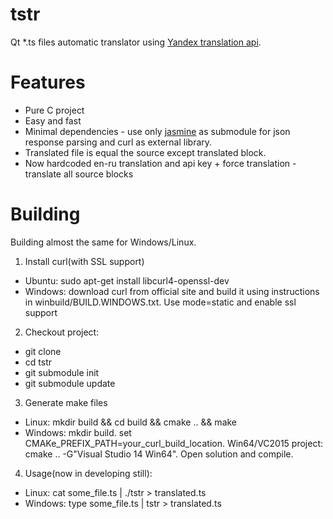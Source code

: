 # tstr
Qt *.ts files automatic translator using [Yandex translation api](https://tech.yandex.ru/translate/?ncrnd=4705).

# Features
* Pure C project
* Easy and fast 
* Minimal dependencies - use only [jasmine](https://github.com/zserge/jsmn) as submodule for json response parsing and curl as external library.
* Translated file is equal the source except translated block.
* Now hardcoded en-ru translation and api key + force translation - translate all source blocks

# Building
Building almost the same for Windows/Linux.

1. Install curl(with SSL support)
  * Ubuntu: sudo apt-get install libcurl4-openssl-dev
  * Windows: download curl from official site and build it using instructions in winbuild/BUILD.WINDOWS.txt. Use mode=static and enable ssl support
2. Checkout project:
  * git clone
  * cd tstr
  * git submodule init
  * git submodule update
3. Generate make files
  * Linux: mkdir build && cd build && cmake .. && make
  * Windows: mkdir build. set CMAKe_PREFIX_PATH=your_curl_build_location. Win64/VC2015 project: cmake .. -G"Visual Studio 14 Win64". Open solution and compile.
4. Usage(now in developing still):
  * Linux: cat some_file.ts | ./tstr > translated.ts
  * Windows: type some_file.ts | tstr > translated.ts



